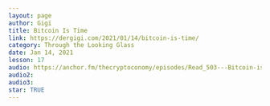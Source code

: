 ```yaml
---
layout: page
author: Gigi
title: Bitcoin Is Time
link: https://dergigi.com/2021/01/14/bitcoin-is-time/
category: Through the Looking Glass
date: Jan 14, 2021
lesson: 17
audio: https://anchor.fm/thecryptoconomy/episodes/Read_503---Bitcoin-is-Time-DerGigi-erk2ss
audio2: 
audio3: 
star: TRUE
---
```

